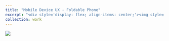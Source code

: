 ```yaml
---
title: "Mobile Device UX - Foldable Phone"
excerpt: "<div style='display: flex; align-items: center;'><img style='float: left; margin-right: 20px; margin-bottom: 10px;' src='/images/tentmode.png'>A UX case study on designing shared experiences for foldable phones, using gesture elicitation, prototyping, and user validation."
collection: work
---
```


<img src="/images/tentmode_casestudy.png" style="max-width: 100%;">

